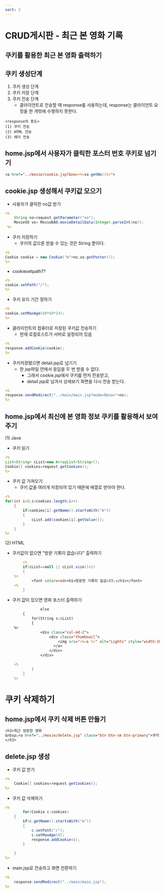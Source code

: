 ```yaml
---
sort: 2
---
```


# CRUD게시판 - 최근 본 영화 기록

## 쿠키를 활용한 최근 본 영화 출력하기

## 쿠키 생성단계
1. 쿠키 생성 단계
2. 쿠키 저장 단계
3. 쿠키 전송 단계
    - 클라이언트로 전송할 때 response를 사용하는데, response는 클라이언트 요청을 한 개밖에 수행하지 못한다.

```note
<response의 용도>
(1) 쿠키 전송
(2) HTML 전송
(3) 헤더 전송
```


## home.jsp에서 사용자가 클릭한 포스터 번호 쿠키로 넘기기

```jsp
<a href="../movie/cookie.jsp?&no=<%=vo.getNo()%>">
```


## cookie.jsp 생성해서 쿠키값 모으기
- 사용자가 클릭한 no값 받기

```jsp
<%
 	String no=request.getParameter("no");
 	MovieVO vo= MovieDAO.movieDetailData(Integer.parseInt(no));
 %>   
```

- 쿠키 저장하기
  - 쿠키의 값으론 받을 수 있는 것은 String 뿐이다.

```jsp
<%
Cookie cookie = new Cookie("m"+no,vo.getPoster());
%>
```

- cookiesetpath??

```jsp
<%
cookie.setPath("/");
%>
```


- 쿠키 유지 기간 정하기

```jsp
<%
cookie.setMaxAge(60*60*24);
%>
```

- 클라이언트의 컴퓨터로 저장된 쿠키값 전송하기
  - 현재 로컬호스트가 서버로 설정되어 있음

```jsp
<%
response.addCookie(cookie);
%>
```

- 쿠키저장됐으면 detail.jsp로 넘기기
  - 한 jsp파일 안에서 응답을 두 번 받을 수 없다.
    - 그래서 cookie.jsp에서 쿠키를 먼저 전송받고,
    - detail.jsp로 넘겨서 상세보기 화면을 다시 전송 받는다. 

```jsp
<%
response.sendRedirect("../main/main.jsp?mode=8&no="+no);
%>
```


## home.jsp에서 최신에 본 영화 정보 쿠키를 활용해서 보여주기
(1) Java
- 쿠키 읽기

```jsp
<%
List<String> cList=new ArrayList<String>();
Cookie[] cookies=request.getCookies();
%>
```

- 쿠키 값 가져오기
  - 쿠키 값을 여러개 저장되어 있기 때문에 배열로 받아야 한다.

```jsp
<%
for(int i=0;i<cookies.length;i++)
   	{
   		if(cookies[i].getName().startsWith("m"))
   		{
   			cList.add(cookies[i].getValue());
   		}
   	}
%>
```

(2) HTML
- 쿠키값이 없으면 "방문 기록이 없습니다" 출력하기

```jsp
        <%
   		if(cList==null || cList.size()<1)
   		{
   	%>
   			<font color=red><h1>방문한 기록이 없습니다.</h1></font>
   	<%		
   		}
```

- 쿠키 값이 있으면 영화 포스터 출력하기

```jsp
                else
   		{
   			for(String s:cList)
   			{
   	%>
   				<div class="col-md-2">
				    <div class="thumbnail">
				        <img src="<%=s %>" alt="Lights" style="width:100%">
				      </a>
				    </div>
				</div>
   	
   	<%
   			}
   		}
   	%>
```


# 쿠키 삭제하기
## home.jsp에서 쿠키 삭제 버튼 만들기

```jsp
<h3>최근 방문한 영화
&nbsp;<a href="../movie/delete.jsp" class="btn btn-sm btn-primary">쿠키 삭제하기</a>
</h3>
```

## delete.jsp 생성
- 쿠키 값 받기

```jsp
<%
	Cookie[] cookies=request.getCookies();
%>
```

- 쿠키 값 삭제하기

```jsp
<%
        for(Cookie c:cookies)
	{
		if(c.getName().startsWith("m"))
		{
			c.setPath("/");
			c.setMaxAge(0);
			response.addCookie(c);
		}
		
	}
%>
```



- main.jsp로 전송하고 화면 전환하기

```jsp
<%
	response.sendRedirect("../main/main.jsp");
%>
```
